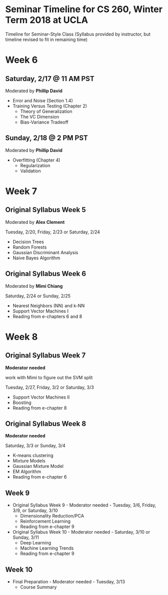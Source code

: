 # Seminar Timeline for CS 260, Winter Term 2018 at UCLA

Timeline for Seminar-Style Class (Syllabus provided by instructor, but timeline revised to fit in remaining time)

# Week 6
## Saturday, 2/17 @ 11 AM PST
Moderated by __Phillip David__

* Error and Noise (Section 1.4)
* Training Versus Testing (Chapter 2)
   * Theory of Generalization
   * The VC Dimension
   * Bias-Variance Tradeoff

## Sunday, 2/18 @ 2 PM PST
Moderated by __Phillip David__

* Overfitting (Chapter 4)
   * Regularization
   * Validation

# Week 7
## Original Syllabus Week 5

Moderated by __Alex Clement__

Tuesday, 2/20, Friday, 2/23 or Saturday, 2/24

* Decision Trees
* Random Forests
* Gaussian Discriminant Analysis
* Naive Bayes Algorithm

## Original Syllabus Week 6
Moderated by __Mimi Chiang__

Saturday, 2/24 or Sunday, 2/25

* Nearest Neighbors (NN) and k-NN
* Support Vector Machines I
* Reading from e-chapters 6 and 8

# Week 8

## Original Syllabus Week 7

__Moderator needed__

work with Mimi to figure out the SVM split

Tuesday, 2/27, Friday, 3/2 or Saturday, 3/3

* Support Vector Machines II
* Boosting
* Reading from e-chapter 8

## Original Syllabus Week 8
__Moderator needed__

Saturday, 3/3 or Sunday, 3/4

* K-means clustering
* Mixture Models
* Gaussian Mixture Model
* EM Algorithm
* Reading from e-chapter 6

## Week 9
   * Original Syllabus Week 9 - Moderator needed - Tuesday, 3/6, Friday, 3/9, or Saturday, 3/10
      * Dimensionality Reduction/PCA
      * Reinforcement Learning
      * Reading from e-chapter 9
   * Original Syllabus Week 10 - Moderator needed - Saturday, 3/10 or Sunday, 3/11
      * Deep Learning
      * Machine Learning Trends
      * Reading from e-chapter 9

## Week 10
   * Final Preparation - Moderator needed - Tuesday, 3/13
      *   Course Summary
